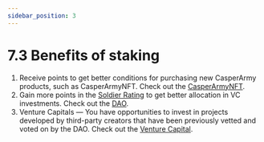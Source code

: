 ```yaml
---
sidebar_position: 3
---
```


# 7.3 Benefits of staking

1. Receive points to get better conditions for purchasing new CasperArmy products, such as CasperArmyNFT. Check out the <a href="https://docs.casperarmy.org/docs/CasperArmyNFT/6.1-Use-cases/">CasperArmyNFT</a>.
2. Gain more points in the <a href="https://docs.casperarmy.org/docs/point-system/3.2-Soldier-Rating.">Soldier Rating</a> to get better allocation in VC investments. Check out the <a href="https://docs.casperarmy.org/docs/PRODUCTS%20AND%20SERVICES/2.2%20DAO/">DAO</a>.
3. Venture Capitals — You have opportunities to invest in projects developed by third-party creators that have been previously vetted and voted on by the DAO. Check out the <a href="https://docs.casperarmy.org/docs/PRODUCTS%20AND%20SERVICES/2.3%20Venture%20Capital/">Venture Capital</a>.
